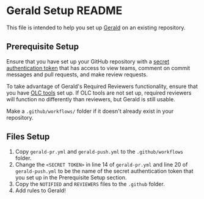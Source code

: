 # Gerald Setup README

This file is intended to help you set up [Gerald](github.com/Khan/gerald) on an existing repository.

## Prerequisite Setup

Ensure that you have set up your GitHub repository with a [secret authentication token](https://docs.github.com/en/actions/configuring-and-managing-workflows/creating-and-storing-encrypted-secrets#creating-encrypted-secrets-for-a-repository) that has access to view teams, comment on commit messages and pull requests, and make review requests.

To take advantage of Gerald's Required Reviewers functionality, ensure that you have [OLC tools](github.com/Khan/our-lovely-cli) set up. If OLC tools are not set up, required reviewers will function no differently than reviewers, but Gerald is still usable.

Make a `.github/workflows/` folder if it doesn't already exist in your repository.

## Files Setup

1. Copy `gerald-pr.yml` and `gerald-push.yml` to the `.github/workflows` folder.
2. Change the `<SECRET TOKEN>` in line 14 of `gerald-pr.yml` and line 20 of `gerald-push.yml` to be the name of the secret authentication token that you set up in the Prerequisite Setup section.
3. Copy the `NOTIFIED` and `REVIEWERS` files to the `.github` folder.
4. Add rules to Gerald!
